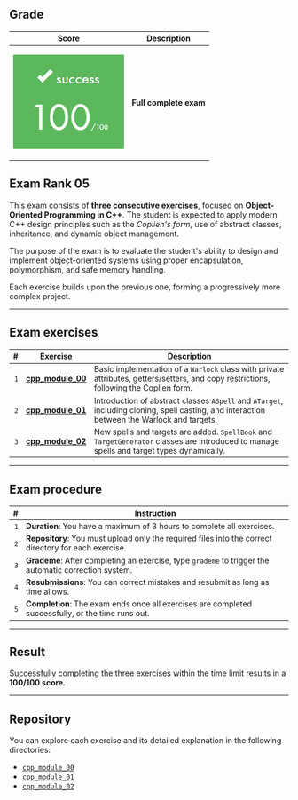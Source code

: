 ## Grade

| **Score**           | **Description**     |
|-----------------------|---------------|
| <p align="center"><img width="200px" alt="170px" src="./img/Score_100.png"></p> | **Full complete exam** |


## Exam Rank 05

This exam consists of **three consecutive exercises**, focused on **Object-Oriented Programming in C++**. The student is expected to apply modern C++ design principles such as the *Coplien's form*, use of abstract classes, inheritance, and dynamic object management.

The purpose of the exam is to evaluate the student's ability to design and implement object-oriented systems using proper encapsulation, polymorphism, and safe memory handling.

Each exercise builds upon the previous one, forming a progressively more complex project.

---

## Exam exercises

| **#** | **Exercise**                             | **Description** |
|------:|------------------------------------------|-----------------|
| `1`  | [**cpp_module_00**](./cpp_module_00) | Basic implementation of a `Warlock` class with private attributes, getters/setters, and copy restrictions, following the Coplien form. |
| `2`  | [**cpp_module_01**](./cpp_module_01) | Introduction of abstract classes `ASpell` and `ATarget`, including cloning, spell casting, and interaction between the Warlock and targets. |
| `3`  | [**cpp_module_02**](./cpp_module_02) | New spells and targets are added. `SpellBook` and `TargetGenerator` classes are introduced to manage spells and target types dynamically. |

---

## Exam procedure

| **#** | **Instruction** |
|------:|------------------|
| `1`  | **Duration**: You have a maximum of 3 hours to complete all exercises. |
| `2`  | **Repository**: You must upload only the required files into the correct directory for each exercise. |
| `3`  | **Grademe**: After completing an exercise, type `grademe` to trigger the automatic correction system. |
| `4`  | **Resubmissions**: You can correct mistakes and resubmit as long as time allows. |
| `5`  | **Completion**: The exam ends once all exercises are completed successfully, or the time runs out. |

---

## Result

Successfully completing the three exercises within the time limit results in a **100/100 score**.

---

## Repository

You can explore each exercise and its detailed explanation in the following directories:

- [`cpp_module_00`](./cpp_module_00/)
- [`cpp_module_01`](./cpp_module_01/)
- [`cpp_module_02`](./cpp_module_02/)